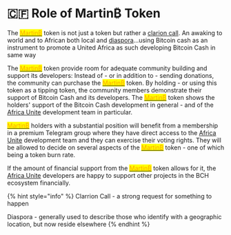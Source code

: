 # 🇨🇫 Role of Martin₿ Token

The [<mark style="color:orange;">Martin₿</mark>](https://www.smartscan.cash/address/0x4ea4a00e15b9e8fee27eb6156a865525083e9f71) token is not just a token but rather a [clarion call](https://www.britannica.com/dictionary/clarion-call). An awaking to world and to African both local and [diaspora](https://en.wikipedia.org/wiki/Diaspora)…using Bitcoin cash as an instrument to promote a United Africa as such developing Bitcoin Cash in same way

The [<mark style="color:orange;">Martin₿</mark>](https://www.smartscan.cash/address/0x4ea4a00e15b9e8fee27eb6156a865525083e9f71) token provide room for adequate community building and support its developers: Instead of - or in addition to - sending donations, the community can purchase the [<mark style="color:orange;">Martin₿</mark>](https://www.smartscan.cash/address/0x4ea4a00e15b9e8fee27eb6156a865525083e9f71) token. By holding - or using this token as a tipping token, the community members demonstrate their support of Bitcoin Cash and its developers. The [<mark style="color:orange;">Martin₿</mark>](https://www.smartscan.cash/address/0x4ea4a00e15b9e8fee27eb6156a865525083e9f71) token shows the holders' support of the Bitcoin Cash development in general - and of the [Africa Unite](../) development team in particular.

[<mark style="color:orange;">Martin₿</mark>](https://www.smartscan.cash/address/0x4ea4a00e15b9e8fee27eb6156a865525083e9f71) holders with a substantial position will benefit from a membership in a premium Telegram group where they have direct access to the [Africa Unite](../) development team and they can exercise their voting rights. They will be allowed to decide on several aspects of the [<mark style="color:orange;">Martin₿</mark>](https://www.smartscan.cash/address/0x4ea4a00e15b9e8fee27eb6156a865525083e9f71) token - one of which being a token burn rate.

If the amount of financial support from the [<mark style="color:orange;">Martin₿</mark>](https://www.smartscan.cash/address/0x4ea4a00e15b9e8fee27eb6156a865525083e9f71) token allows for it, the [Africa Unite](../) developers are happy to support other projects in the BCH ecosystem financially.



{% hint style="info" %}
Clarrion Call - a strong request for something to happen

Diaspora - generally used to describe those who identify with a geographic location, but now reside elsewhere
{% endhint %}


